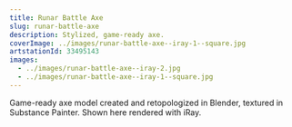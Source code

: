 ```yaml
---
title: Runar Battle Axe
slug: runar-battle-axe
description: Stylized, game-ready axe.
coverImage: ../images/runar-battle-axe--iray-1--square.jpg
artstationId: 33495143
images:
  - ../images/runar-battle-axe--iray-2.jpg
  - ../images/runar-battle-axe--iray-1--square.jpg
---
```


Game-ready axe model created and retopologized in Blender, textured in Substance Painter. Shown here rendered with iRay.